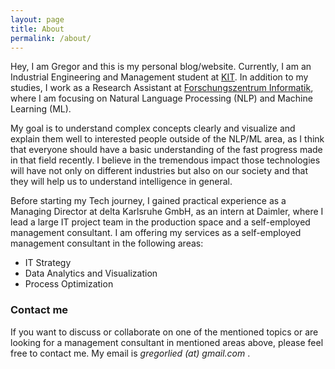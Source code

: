 ```yaml
---
layout: page
title: About
permalink: /about/
---
```

Hey, I am Gregor and this is my personal blog/website. Currently, I am an Industrial Engineering and Management student at [KIT](https://www.kit.edu/).
In addition to my studies, I work as a Research Assistant at [Forschungszentrum Informatik](http://fzi.de/), where I am focusing on Natural Language Processing (NLP) and Machine Learning (ML).

My goal is to understand complex concepts clearly and visualize and explain them well to interested people outside of the NLP/ML area, as I think that everyone should have a basic understanding of the fast progress made in that field recently. I believe in the tremendous impact those technologies will have not only on different industries but also on our society and that they will help us to understand intelligence in general.

<!---

My research interests include:
* 
* 
* 
-->

Before starting my Tech journey, I gained practical experience as a Managing Director at delta Karlsruhe GmbH, as an intern at Daimler, where I lead a large IT project team in the production space and a self-employed management consultant. I am offering my services as a self-employed management consultant in the following areas:

* IT Strategy
* Data Analytics and Visualization
* Process Optimization

### Contact me
If you want to discuss or collaborate on one of the mentioned topics or are looking for a management consultant in mentioned areas above, please feel free to contact me. My email is *gregorlied (at) gmail.com* .
